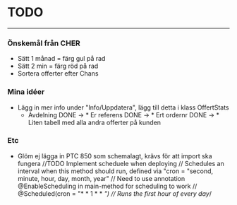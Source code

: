 # TODO
***

### Önskemål från CHER
* Sätt 1 månad = färg gul på rad
* Sätt 2 min = färg röd på rad
* Sortera offerter efter Chans

### Mina idéer
* Lägg in mer info under "Info/Uppdatera", lägg till detta i klass OffertStats
    * Avdelning
    DONE -> * Er referens 
    DONE -> * Ert ordernr
    DONE -> * Liten tabell med alla andra offerter på kunden

### Etc
* Glöm ej lägga in PTC 850 som schemalagt, krävs för att import ska fungera
	//TODO Implement scheduele when deploying
	// Schedules an interval when this method should run, defined via "cron = "second, minute, hour, day, month, year"
	// Need to use annotation @EnableScheduling in main-method for scheduling to work
	//	@Scheduled(cron = "* * 1 * * *") // Runs the first hour of every day*/